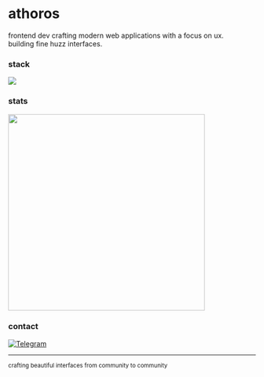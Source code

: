 # athoros

frontend dev crafting modern web applications with a focus on ux.  
building fine huzz interfaces.

### stack

<div align="left">
  <img src="https://skillicons.dev/icons?i=ts,react,nextjs,js,tailwind&theme=dark&perline=6" />
</div>

### stats

<img width="400" src="https://github-readme-stats.vercel.app/api?username=athor0s&hide_title=true&hide_border=true&show_icons=true&include_all_commits=true&count_private=true&line_height=24&text_color=ffffff&icon_color=ffffff&bg_color=0,000000,130F40&theme=dark" />

### contact

[![Telegram](https://img.shields.io/badge/-telegram-000000?style=flat-square&logo=telegram)](https://t.me/athor0s)

---

<sub>crafting beautiful interfaces from community to community</sub>
